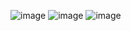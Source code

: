 ![image](https://github.com/Lalitgangwar9837/verilog_project/assets/81949971/bacc609a-9759-4d0a-9854-c6b77ac06ec4)
![image](https://github.com/Lalitgangwar9837/verilog_project/assets/81949971/e4a8e9a3-fa3f-45de-8f4f-837457b22473)
![image](https://github.com/Lalitgangwar9837/verilog_project/assets/81949971/26f72ae7-b2d5-41b9-a0e2-9963d7419121)
